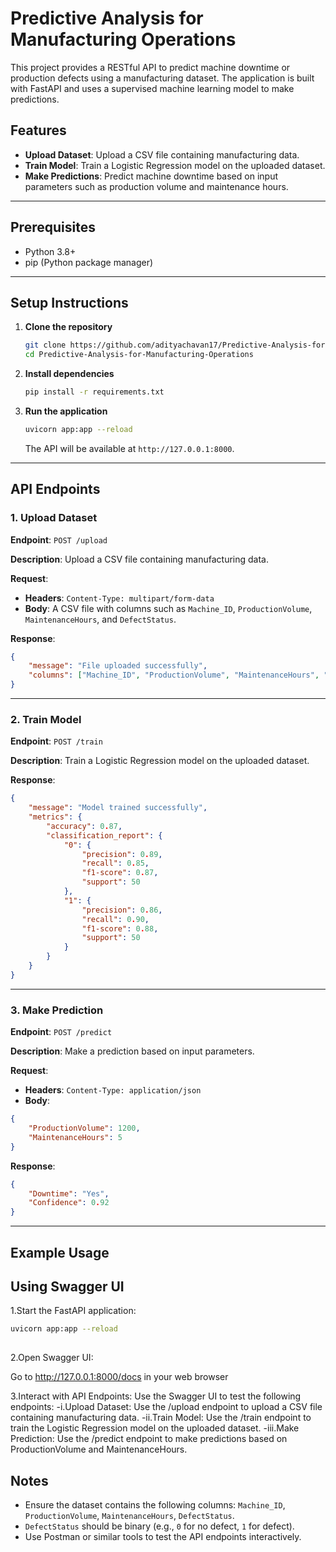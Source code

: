 # Predictive Analysis for Manufacturing Operations

This project provides a RESTful API to predict machine downtime or production defects using a manufacturing dataset. The application is built with FastAPI and uses a supervised machine learning model to make predictions.

## Features

- **Upload Dataset**: Upload a CSV file containing manufacturing data.
- **Train Model**: Train a Logistic Regression model on the uploaded dataset.
- **Make Predictions**: Predict machine downtime based on input parameters such as production volume and maintenance hours.

---

## Prerequisites

- Python 3.8+
- pip (Python package manager)

---

## Setup Instructions

1. **Clone the repository**

   ```bash
   git clone https://github.com/adityachavan17/Predictive-Analysis-for-Manufacturing-Operations.git
   cd Predictive-Analysis-for-Manufacturing-Operations

   ```

2. **Install dependencies**

   ```bash
   pip install -r requirements.txt
   ```

3. **Run the application**

   ```bash
   uvicorn app:app --reload
   ```

   The API will be available at `http://127.0.0.1:8000`.

---

## API Endpoints

### 1. Upload Dataset

**Endpoint**: `POST /upload`

**Description**: Upload a CSV file containing manufacturing data.

**Request**:

- **Headers**: `Content-Type: multipart/form-data`
- **Body**: A CSV file with columns such as `Machine_ID`, `ProductionVolume`, `MaintenanceHours`, and `DefectStatus`.

**Response**:

```json
{
    "message": "File uploaded successfully",
    "columns": ["Machine_ID", "ProductionVolume", "MaintenanceHours", "DefectStatus"]
}
```

---

### 2. Train Model

**Endpoint**: `POST /train`

**Description**: Train a Logistic Regression model on the uploaded dataset.

**Response**:

```json
{
    "message": "Model trained successfully",
    "metrics": {
        "accuracy": 0.87,
        "classification_report": {
            "0": {
                "precision": 0.89,
                "recall": 0.85,
                "f1-score": 0.87,
                "support": 50
            },
            "1": {
                "precision": 0.86,
                "recall": 0.90,
                "f1-score": 0.88,
                "support": 50
            }
        }
    }
}
```

---

### 3. Make Prediction

**Endpoint**: `POST /predict`

**Description**: Make a prediction based on input parameters.

**Request**:

- **Headers**: `Content-Type: application/json`
- **Body**:

```json
{
    "ProductionVolume": 1200,
    "MaintenanceHours": 5
}
```

**Response**:

```json
{
    "Downtime": "Yes",
    "Confidence": 0.92
}
```

---

## Example Usage

## Using Swagger UI

1.Start the FastAPI application:

  ```bash
 uvicorn app:app --reload
   
   ```


2.Open Swagger UI:

Go to http://127.0.0.1:8000/docs in your web browser

3.Interact with API Endpoints:
   Use the Swagger UI to test the following endpoints:
         -i.Upload Dataset: Use the /upload endpoint to upload a CSV file containing manufacturing data.
         -ii.Train Model: Use the /train endpoint to train the Logistic Regression model on the uploaded dataset.
         -iii.Make Prediction: Use the /predict endpoint to make predictions based on ProductionVolume and MaintenanceHours.

## Notes

- Ensure the dataset contains the following columns: `Machine_ID`, `ProductionVolume`, `MaintenanceHours`, `DefectStatus`.
- `DefectStatus` should be binary (e.g., `0` for no defect, `1` for defect).
- Use Postman or similar tools to test the API endpoints interactively.

